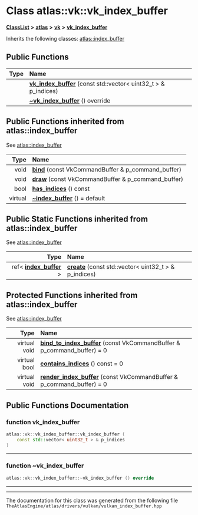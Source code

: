 

# Class atlas::vk::vk\_index\_buffer



[**ClassList**](annotated.md) **>** [**atlas**](namespaceatlas.md) **>** [**vk**](namespaceatlas_1_1vk.md) **>** [**vk\_index\_buffer**](classatlas_1_1vk_1_1vk__index__buffer.md)








Inherits the following classes: [atlas::index\_buffer](classatlas_1_1index__buffer.md)






















































## Public Functions

| Type | Name |
| ---: | :--- |
|   | [**vk\_index\_buffer**](#function-vk_index_buffer) (const std::vector&lt; uint32\_t &gt; & p\_indices) <br> |
|   | [**~vk\_index\_buffer**](#function-vk_index_buffer) () override<br> |


## Public Functions inherited from atlas::index_buffer

See [atlas::index\_buffer](classatlas_1_1index__buffer.md)

| Type | Name |
| ---: | :--- |
|  void | [**bind**](classatlas_1_1index__buffer.md#function-bind) (const VkCommandBuffer & p\_command\_buffer) <br> |
|  void | [**draw**](classatlas_1_1index__buffer.md#function-draw) (const VkCommandBuffer & p\_command\_buffer) <br> |
|  bool | [**has\_indices**](classatlas_1_1index__buffer.md#function-has_indices) () const<br> |
| virtual  | [**~index\_buffer**](classatlas_1_1index__buffer.md#function-index_buffer) () = default<br> |




## Public Static Functions inherited from atlas::index_buffer

See [atlas::index\_buffer](classatlas_1_1index__buffer.md)

| Type | Name |
| ---: | :--- |
|  ref&lt; [**index\_buffer**](classatlas_1_1index__buffer.md) &gt; | [**create**](classatlas_1_1index__buffer.md#function-create) (const std::vector&lt; uint32\_t &gt; & p\_indices) <br> |












































## Protected Functions inherited from atlas::index_buffer

See [atlas::index\_buffer](classatlas_1_1index__buffer.md)

| Type | Name |
| ---: | :--- |
| virtual void | [**bind\_to\_index\_buffer**](classatlas_1_1index__buffer.md#function-bind_to_index_buffer) (const VkCommandBuffer & p\_command\_buffer) = 0<br> |
| virtual bool | [**contains\_indices**](classatlas_1_1index__buffer.md#function-contains_indices) () const = 0<br> |
| virtual void | [**render\_index\_buffer**](classatlas_1_1index__buffer.md#function-render_index_buffer) (const VkCommandBuffer & p\_command\_buffer) = 0<br> |






## Public Functions Documentation




### function vk\_index\_buffer 

```C++
atlas::vk::vk_index_buffer::vk_index_buffer (
    const std::vector< uint32_t > & p_indices
) 
```




<hr>



### function ~vk\_index\_buffer 

```C++
atlas::vk::vk_index_buffer::~vk_index_buffer () override
```




<hr>

------------------------------
The documentation for this class was generated from the following file `TheAtlasEngine/atlas/drivers/vulkan/vulkan_index_buffer.hpp`

